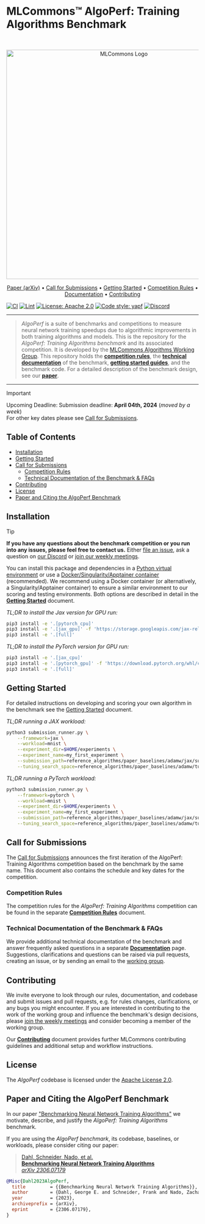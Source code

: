 # MLCommons™ AlgoPerf: Training Algorithms Benchmark

<br />
<p align="center">
<a href="#"><img width="600" img src=".assets/mlc_logo.png" alt="MLCommons Logo"/></a>
</p>

<p align="center">
  <a href="https://arxiv.org/abs/2306.07179" target="_blank">Paper (arXiv)</a> •
  <a href="/CALL_FOR_SUBMISSIONS.md">Call for Submissions</a> •
  <a href="/GETTING_STARTED.md">Getting Started</a> •
  <a href="/COMPETITION_RULES.md">Competition Rules</a> •
  <a href="/DOCUMENTATION.md">Documentation</a> •
  <a href="/CONTRIBUTING.md">Contributing</a>
</p>

[![CI](https://github.com/mlcommons/algorithmic-efficiency/actions/workflows/CI.yml/badge.svg)](https://github.com/mlcommons/algorithmic-efficiency/actions/workflows/CI.yml)
[![Lint](https://github.com/mlcommons/algorithmic-efficiency/actions/workflows/linting.yml/badge.svg)](https://github.com/mlcommons/algorithmic-efficiency/actions/workflows/linting.yml)
[![License: Apache 2.0](https://img.shields.io/badge/License-Apache_2.0-blue.svg)](https://github.com/mlcommons/algorithmic-efficiency/blob/main/LICENSE.md)
[![Code style: yapf](https://img.shields.io/badge/code%20style-yapf-orange)](https://github.com/google/yapf)
[![Discord](https://dcbadge.vercel.app/api/server/5FPXK7SMt6?style=flat)](https://discord.gg/5FPXK7SMt6)

---

> *AlgoPerf* is a suite of benchmarks and competitions to measure neural network training speedups due to algorithmic improvements in both training algorithms and models. This is the repository for the *AlgoPerf: Training Algorithms benchmark* and its associated competition. It is developed by the [MLCommons Algorithms Working Group](https://mlcommons.org/en/groups/research-algorithms/). This repository holds the [**competition rules**](/COMPETITION_RULES.md), the [**technical documentation**](/DOCUMENTATION.md) of the benchmark, [**getting started guides**](/GETTING_STARTED.md), and the benchmark code. For a detailed description of the benchmark design, see our [**paper**](https://arxiv.org/abs/2306.07179).

---

> [!IMPORTANT]
> Upcoming Deadline:
> Submission deadline: **April 04th, 2024** (*moved by a week*) \
> For other key dates please see [Call for Submissions](/CALL_FOR_SUBMISSIONS.md).

## Table of Contents <!-- omit from toc -->

- [Installation](#installation)
- [Getting Started](#getting-started)
- [Call for Submissions](#call-for-submissions)
  - [Competition Rules](#competition-rules)
  - [Technical Documentation of the Benchmark \& FAQs](#technical-documentation-of-the-benchmark--faqs)
- [Contributing](#contributing)
- [License](#license)
- [Paper and Citing the AlgoPerf Benchmark](#paper-and-citing-the-algoperf-benchmark)

## Installation

> [!TIP]
> **If you have any questions about the benchmark competition or you run into any issues, please feel free to contact us.** Either [file an issue](https://github.com/mlcommons/algorithmic-efficiency/issues), ask a question on [our Discord](https://discord.gg/5FPXK7SMt6) or [join our weekly meetings](https://mlcommons.org/en/groups/research-algorithms/).

You can install this package and dependencies in a [Python virtual environment](/GETTING_STARTED.md#python-virtual-environment) or use a [Docker/Singularity/Apptainer container](/GETTING_STARTED.md#docker) (recommended).
We recommend using a Docker container (or alternatively, a Singularity/Apptainer container) to ensure a similar environment to our scoring and testing environments.
Both options are described in detail in the [**Getting Started**](/GETTING_STARTED.md) document.

*TL;DR to install the Jax version for GPU run:*

```bash
pip3 install -e '.[pytorch_cpu]'
pip3 install -e '.[jax_gpu]' -f 'https://storage.googleapis.com/jax-releases/jax_cuda_releases.html'
pip3 install -e '.[full]'
```

*TL;DR to install the PyTorch version for GPU run:*

```bash
pip3 install -e '.[jax_cpu]'
pip3 install -e '.[pytorch_gpu]' -f 'https://download.pytorch.org/whl/cu121'
pip3 install -e '.[full]'
```

## Getting Started

For detailed instructions on developing and scoring your own algorithm in the benchmark see the [Getting Started](/GETTING_STARTED.md) document.

*TL;DR running a JAX workload:*

```bash
python3 submission_runner.py \
    --framework=jax \
    --workload=mnist \
    --experiment_dir=$HOME/experiments \
    --experiment_name=my_first_experiment \
    --submission_path=reference_algorithms/paper_baselines/adamw/jax/submission.py \
    --tuning_search_space=reference_algorithms/paper_baselines/adamw/tuning_search_space.json
```

*TL;DR running a PyTorch workload:*

```bash
python3 submission_runner.py \
    --framework=pytorch \
    --workload=mnist \
    --experiment_dir=$HOME/experiments \
    --experiment_name=my_first_experiment \
    --submission_path=reference_algorithms/paper_baselines/adamw/jax/submission.py \
    --tuning_search_space=reference_algorithms/paper_baselines/adamw/tuning_search_space.json
```

## Call for Submissions

The [Call for Submissions](/CALL_FOR_SUBMISSIONS.md) announces the first iteration of the AlgoPerf: Training Algorithms competition based on the benchmark by the same name. This document also contains the schedule and key dates for the competition.

### Competition Rules

The competition rules for the *AlgoPerf: Training Algorithms* competition can be found in the separate [**Competition Rules**](/COMPETITION_RULES.md) document.

### Technical Documentation of the Benchmark & FAQs

We provide additional technical documentation of the benchmark and answer frequently asked questions in a separate [**Documentation**](/DOCUMENTATION.md) page. Suggestions, clarifications and questions can be raised via pull requests, creating an issue, or by sending an email to the [working group](mailto:algorithms@mlcommons.org).

## Contributing

We invite everyone to look through our rules, documentation, and codebase and submit issues and pull requests, e.g. for rules changes, clarifications, or any bugs you might encounter. If you are interested in contributing to the work of the working group and influence the benchmark's design decisions, please [join the weekly meetings](https://mlcommons.org/en/groups/research-algorithms/) and consider becoming a member of the working group.

Our [**Contributing**](/CONTRIBUTING.md) document provides further MLCommons contributing guidelines and additional setup and workflow instructions.

## License

The *AlgoPerf* codebase is licensed under the [Apache License 2.0](/LICENSE.md).

## Paper and Citing the AlgoPerf Benchmark

In our paper ["Benchmarking Neural Network Training Algorithms"](http://arxiv.org/abs/2306.07179) we motivate, describe, and justify the *AlgoPerf: Training Algorithms* benchmark.

If you are using the *AlgoPerf benchmark*, its codebase, baselines, or workloads, please consider citing our paper:

> [Dahl, Schneider, Nado, et al.<br/>
> **Benchmarking Neural Network Training Algorithms**<br/>
> *arXiv 2306.07179*](http://arxiv.org/abs/2306.07179)

```bibtex
@Misc{Dahl2023AlgoPerf,
  title         = {{Benchmarking Neural Network Training Algorithms}},
  author        = {Dahl, George E. and Schneider, Frank and Nado, Zachary and Agarwal, Naman and Sastry, Chandramouli Shama and Hennig, Philipp and Medapati, Sourabh and Eschenhagen, Runa and Kasimbeg, Priya and Suo, Daniel and Bae, Juhan and Gilmer, Justin and Peirson, Abel L. and Khan, Bilal and Anil, Rohan and Rabbat, Mike and Krishnan, Shankar and Snider, Daniel and Amid, Ehsan and Chen, Kongtao and Maddison, Chris J. and Vasudev, Rakshith and Badura, Michal and Garg, Ankush and Mattson, Peter},
  year          = {2023},
  archiveprefix = {arXiv},
  eprint        = {2306.07179},
}
```
